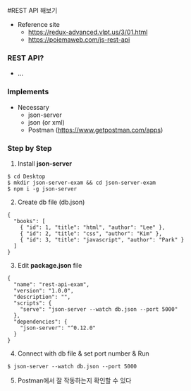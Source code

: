 
#REST API 해보기
* Reference site
  * https://redux-advanced.vlpt.us/3/01.html
  * https://poiemaweb.com/js-rest-api

### REST API?
* ...

### Implements
* Necessary
  * json-server
  * json (or xml)
  * Postman (https://www.getpostman.com/apps)


### Step by Step
1. Install __json-server__
~~~
$ cd Desktop
$ mkdir json-server-exam && cd json-server-exam
$ npm i -g json-server
~~~

2. Create db file (db.json)
~~~
{
  "books": [
    { "id": 1, "title": "html", "author": "Lee" },
    { "id": 2, "title": "css", "author": "Kim" },
    { "id": 3, "title": "javascript", "author": "Park" }
  ]
}
~~~

3. Edit __package.json__ file
~~~
{
  "name": "rest-api-exam",
  "version": "1.0.0",
  "description": "",
  "scripts": {
    "serve": "json-server --watch db.json --port 5000"
  },
  "dependencies": {
    "json-server": "^0.12.0"
  }
}
~~~

4. Connect with db file & set port number & Run
~~~
$ json-server --watch db.json --port 5000
~~~

5. Postman에서 잘 작동하는지 확인할 수 있다
